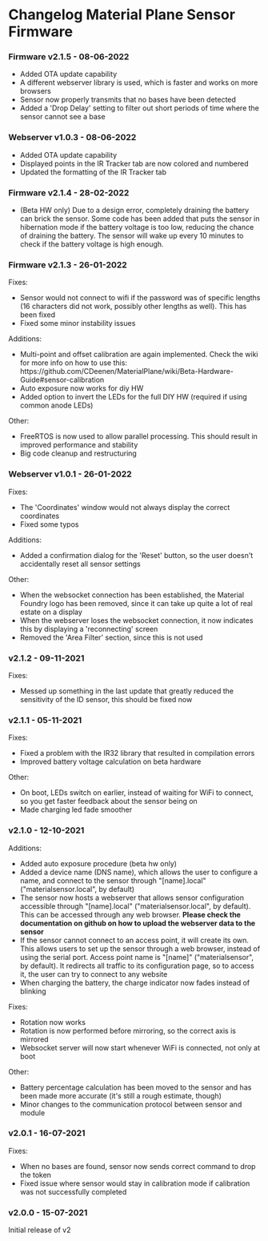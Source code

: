 # Changelog Material Plane Sensor Firmware

### Firmware v2.1.5 - 08-06-2022
<ul>
    <li>Added OTA update capability</li>
    <li>A different webserver library is used, which is faster and works on more browsers</li>
    <li>Sensor now properly transmits that no bases have been detected</li>
    <li>Added a 'Drop Delay' setting to filter out short periods of time where the sensor cannot see a base</li>
</ul>

### Webserver v1.0.3 - 08-06-2022
<ul>
    <li>Added OTA update capability</li>
    <li>Displayed points in the IR Tracker tab are now colored and numbered</li>
    <li>Updated the formatting of the IR Tracker tab</li>
</ul>

### Firmware v2.1.4 - 28-02-2022
<ul>
    <li>(Beta HW only) Due to a design error, completely draining the battery can brick the sensor. Some code has been added that puts the sensor in hibernation mode if the battery voltage is too low, reducing the chance of draining the battery. The sensor will wake up every 10 minutes to check if the battery voltage is high enough.</li>
</ul>

### Firmware v2.1.3 - 26-01-2022
Fixes:
<ul>
    <li>Sensor would not connect to wifi if the password was of specific lengths (16 characters did not work, possibly other lengths as well). This has been fixed</li>
    <li>Fixed some minor instability issues</li>
</ul>

Additions:
<ul>
    <li>Multi-point and offset calibration are again implemented. Check the wiki for more info on how to use this: https://github.com/CDeenen/MaterialPlane/wiki/Beta-Hardware-Guide#sensor-calibration</li>
    <li>Auto exposure now works for diy HW</li>
    <li>Added option to invert the LEDs for the full DIY HW (required if using common anode LEDs)</li>
</ul>

Other:
<ul>
    <li>FreeRTOS is now used to allow parallel processing. This should result in improved performance and stability</li>
    <li>Big code cleanup and restructuring</li>
</ul>

### Webserver v1.0.1 - 26-01-2022
Fixes:
<ul>
    <li>The 'Coordinates' window would not always display the correct coordinates</li>
    <li>Fixed some typos</li>
</ul>

Additions:
<ul>
    <li>Added a confirmation dialog for the 'Reset' button, so the user doesn't accidentally reset all sensor settings</li>
</ul>

Other:
<ul>
    <li>When the websocket connection has been established, the Material Foundry logo has been removed, since it can take up quite a lot of real estate on a display</li>
    <li>When the webserver loses the websocket connection, it now indicates this by displaying a 'reconnecting' screen</li>
    <li>Removed the 'Area Filter' section, since this is not used</li>
</ul>

### v2.1.2 - 09-11-2021
Fixes:
<ul>
    <li>Messed up something in the last update that greatly reduced the sensitivity of the ID sensor, this should be fixed now</li>
</ul>

### v2.1.1 - 05-11-2021
Fixes:
<ul>
    <li>Fixed a problem with the IR32 library that resulted in compilation errors</li>
    <li>Improved battery voltage calculation on beta hardware</li>
</ul>

Other:
<ul>
    <li>On boot, LEDs switch on earlier, instead of waiting for WiFi to connect, so you get faster feedback about the sensor being on</li>
    <li>Made charging led fade smoother</li>
</ul>

### v2.1.0 - 12-10-2021
Additions:
<ul>
    <li>Added auto exposure procedure (beta hw only)</li>
    <li>Added a device name (DNS name), which allows the user to configure a name, and connect to the sensor through "[name].local" ("materialsensor.local", by default)</li>
    <li>The sensor now hosts a webserver that allows sensor configuration accessible through "[name].local" ("materialsensor.local", by default). This can be accessed through any web browser. <b>Please check the documentation on github on how to upload the webserver data to the sensor</b></li>
    <li>If the sensor cannot connect to an access point, it will create its own. This allows users to set up the sensor through a web browser, instead of using the serial port. Access point name is "[name]" ("materialsensor", by default). It redirects all traffic to its configuration page, so to access it, the user can try to connect to any website</li>
    <li>When charging the battery, the charge indicator now fades instead of blinking</li>
</ul>

Fixes:
<ul>
    <li>Rotation now works</li>
    <li>Rotation is now performed before mirroring, so the correct axis is mirrored</li>
    <li>Websocket server will now start whenever WiFi is connected, not only at boot</li>
</ul>

Other:
<ul>
    <li>Battery percentage calculation has been moved to the sensor and has been made more accurate (it's still a rough estimate, though)</li>
    <li>Minor changes to the communication protocol between sensor and module</li>
</ul>

### v2.0.1 - 16-07-2021
Fixes:
<ul>
    <li>When no bases are found, sensor now sends correct command to drop the token</li>
    <li>Fixed issue where sensor would stay in calibration mode if calibration was not successfully completed</li>
</ul>

### v2.0.0 - 15-07-2021
Initial release of v2